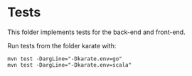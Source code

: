 # Tests

This folder implements tests for the back-end and front-end.

Run tests from the folder karate with:

```
mvn test -DargLine="-Dkarate.env=go"
mvn test -DargLine="-Dkarate.env=scala"
```